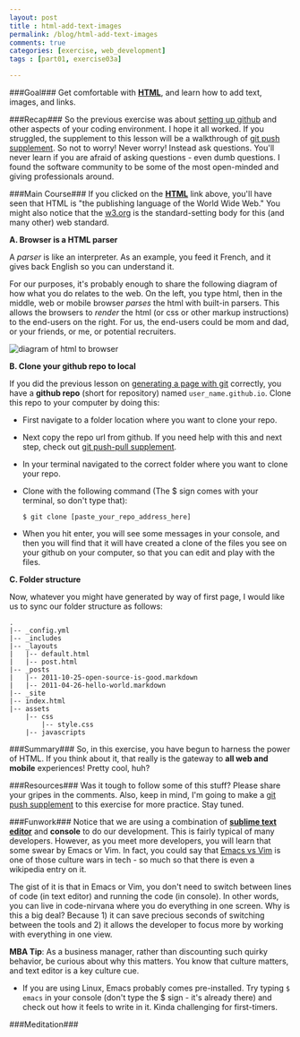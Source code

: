 ```yaml
---
layout: post
title : html-add-text-images
permalink: /blog/html-add-text-images
comments: true
categories: [exercise, web_development]
tags : [part01, exercise03a]

---
```


###Goal###
Get comfortable with [__HTML__](http://www.w3.org/html/), and learn how to add text, images, and links.

###Recap###
So the previous exercise was about [setting up github](../setting-up-github/) and other aspects of your coding environment. I hope it all worked. If you struggled, the supplement to this lesson will be a walkthrough of [git push supplement](../git-push-pull-supplement/). So not to worry! Never worry! Instead ask questions. You\'ll never learn if you are afraid of asking questions - even dumb questions. I found the software community to be some of the most open-minded and giving professionals around.

###Main Course###
If you clicked on the [__HTML__](http://www.w3.org/html/) link above, you\'ll have seen that HTML is "the publishing language of the World Wide Web." You might also notice that the [w3.org](http://www.w3.org/) is the standard-setting body for this (and many other) web standard.

__A. Browser is a HTML parser__

A _parser_ is like an interpreter. As an example, you feed it French, and it gives back English so you can understand it.

For our purposes, it\'s probably enough to share the following diagram of how what you do relates to the web. On the left, you type html, then in the middle, web or mobile browser _parses_ the html with built-in parsers. This allows the browsers to _render_ the html (or css or other markup instructions) to the end-users on the right. For us, the end-users could be mom and dad, or your friends, or me, or potential recruiters.

![diagram of html to browser]({{site.url}}/assets/images/2014-01-16_day03a_w3.png)

__B. Clone your github repo to local__

If you did the previous lesson on [generating a page with git](../first-site-with-git-generator) correctly, you have a __github repo__ (short for repository) named `user_name.github.io`. Clone this repo to your computer by doing this:

* First navigate to a folder location where you want to clone your repo.
* Next copy the repo url from github. If you need help with this and next step, check out [git push-pull supplement](../git-push-pull-supplement/).
* In your terminal navigated to the correct folder where you want to clone your repo.
* Clone with the following command (The $ sign comes with your terminal, so don\'t type that):

  `$ git clone [paste_your_repo_address_here]`

* When you hit enter, you will see some messages in your console, and then you will find that it will have created a clone of the files you see on your github on your computer, so that you can edit and play with the files.

__C. Folder structure__

Now, whatever you might have generated by way of first page, I would like us to sync our folder structure as follows:

    .
    |-- _config.yml
    |-- _includes
    |-- _layouts
    |   |-- default.html
    |   |-- post.html
    |-- _posts
    |   |-- 2011-10-25-open-source-is-good.markdown
    |   |-- 2011-04-26-hello-world.markdown
    |-- _site
    |-- index.html
    |-- assets
        |-- css
            |-- style.css
        |-- javascripts

###Summary###
So, in this exercise, you have begun to harness the power of HTML. If you think about it, that really is the gateway to __all web and mobile__ experiences! Pretty cool, huh?

###Resources###
Was it tough to follow some of this stuff? Please share your gripes in the comments. Also, keep in mind, I\'m going to make a [git push supplement](../git-push-pull-supplement/) to this exercise for more practice. Stay tuned.

###Funwork###
Notice that we are using a combination of [__sublime text editor__](http://www.sublimetext.com/) and __console__ to do our development. This is fairly typical of many developers. However, as you meet more developers, you will learn that some swear by Emacs or Vim. In fact, you could say that [Emacs vs Vim](http://en.wikipedia.org/wiki/Editor_war) is one of those culture wars in tech - so much so that there is even a wikipedia entry on it.

The gist of it is that in Emacs or Vim, you don\'t need to switch between lines of code (in text editor) and running the code (in console). In other words, you can live in code-nirvana where you do everything in one screen. Why is this a big deal? Because 1) it can save precious seconds of switching between the tools and 2) it allows the developer to focus more by working with everything in one view.

__MBA Tip__: As a business manager, rather than discounting such quirky behavior, be curious about why this matters. You know that culture matters, and text editor is a key culture cue.

* If you are using Linux, Emacs probably comes pre-installed. Try typing `$ emacs` in your console (don\'t type the $ sign - it\'s already there) and check out how it feels to write in it. Kinda challenging for first-timers.

###Meditation###

